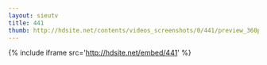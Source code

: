 ```yaml
---
layout: sieutv
title: 441
thumb: http://hdsite.net/contents/videos_screenshots/0/441/preview_360p.mp4.jpg
---
```

{% include iframe src='http://hdsite.net/embed/441' %}
 
